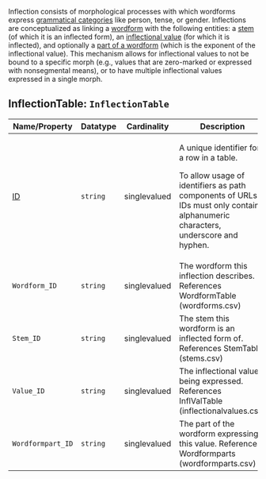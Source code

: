 Inflection consists of morphological processes with which wordforms express [grammatical categories](../inflectionalcategories) like person, tense, or gender.
Inflections are conceptualized as linking a [wordform](../wordforms) with the following entities: a [stem](../stems) (of which it is an inflected form), an [inflectional value](inflectionalvalues) (for which it is inflected), and optionally a [part of a wordform](../wordformparts) (which is the exponent of the inflectional value).
This mechanism allows for inflectional values to not be bound to a specific morph (e.g., values that are zero-marked or expressed with nonsegmental means), or to have multiple inflectional values expressed in a single morph.

## InflectionTable: `InflectionTable`

Name/Property | Datatype | Cardinality | Description
 --- | --- | --- | --- 
[ID](http://cldf.clld.org/v1.0/terms.rdf#id) | `string` | singlevalued | <div> <p>A unique identifier for a row in a table.</p> <p> To allow usage of identifiers as path components of URLs IDs must only contain alphanumeric characters, underscore and hyphen. </p> </div> 
`Wordform_ID` | `string` | singlevalued | The wordform this inflection describes. References WordformTable (wordforms.csv)
`Stem_ID` | `string` | singlevalued | The stem this wordform is an inflected form of. References StemTable (stems.csv)
`Value_ID` | `string` | singlevalued | The inflectional value being expressed. References InflValTable (inflectionalvalues.csv)
`Wordformpart_ID` | `string` | singlevalued | The part of the wordform expressing this value. References Wordformparts (wordformparts.csv)